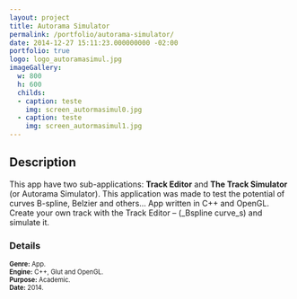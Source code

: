 ```yaml
---
layout: project
title: Autorama Simulator
permalink: /portfolio/autorama-simulator/
date: 2014-12-27 15:11:23.000000000 -02:00
portfolio: true
logo: logo_autoramasimul.jpg
imageGallery:
  w: 800
  h: 600
  childs:
  - caption: teste
    img: screen_autormasimul0.jpg
  - caption: teste
    img: screen_autormasimul1.jpg
---
```


 <span/>

## Description

This app have two sub-applications: __Track Editor__ and __The Track Simulator__ (or Autorama Simulator).
This application was made to test the potential of curves B-spline, Belzier and others… App written in C++ and OpenGL.
Create your own track with the Track Editor – (_Bspline curve_s) and simulate it.

### Details

<p style="font-size:0.8em">
<strong>Genre:</strong> App.<br>
<strong>Engine:</strong> C++, Glut and OpenGL.<br>
<strong>Purpose:</strong> Academic.<br>
<strong>Date:</strong> 2014.<br>
</p>
